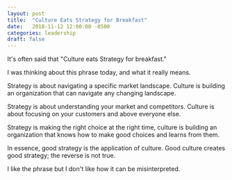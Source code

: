 ```yaml
---
layout: post
title:  "Culture Eats Strategy for Breakfast"
date:   2018-11-12 12:00:00 -0500
categories: leadership 
draft: false
---
```



It's often said that "Culture eats Strategy for breakfast." 

I was thinking about this phrase today, and what it really means. 

Strategy is about navigating a specific market landscape. Culture is building an organization that can navigate any changing landscape. 

Strategy is about understanding your market and  competitors. Culture is about focusing on your customers and above everyone else. 

Strategy is making the right choice at the right time, culture is building an organization that knows how to make good choices and learns from them. 

In essence, good strategy is the application of culture. Good culture creates good strategy; the reverse is not true.

I like the phrase but I don't like how it can be misinterpreted. 